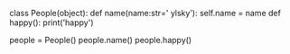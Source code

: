 class People(object):
    def name(name:str=' ylsky'):
        self.name = name
    def happy():
        print('happy')
    
people = People()
people.name()
people.happy()
